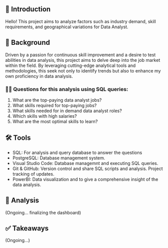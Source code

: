 ## 👋 Introduction

Hello!  This project aims to analyze factors such as industry demand, skill requirements, and geographical variations for Data Analyst. 


## 📖 Background
Driven by a passion for continuous skill improvement and a desire to test  abilities in data analysis, this project aims to delve deep into the job market  within the field. By leveraging cutting-edge analytical tools and methodologies, this seek not only to identify trends but also to enhance my own proficiency in data analysis. 

### 🤔💭 Questions for this analysis using SQL queries:

1. What are the top-paying data analyst jobs?
2. What skills required for top-paying jobs?
3. What skills needed for in demand data analyst roles?
4. Which skills with high salaries?
5. What are the most optimal skills to learn?

## 🛠️ Tools
- SQL: For analysis and query database to answer the questions
 - PostgreSQL: Database management system.
 - Visual Studio Code: Database managemnt and executing SQL queries.
 - Git & GitHub: Version control and share SQL scripts and analysis. Project tracking of updates.
 - PowerBI: Data visualization and to give a comprehensive insight of the data analysis.

 ## 🔎 Analysis

 (Ongoing... finalizing the dashboard)

 
 ## ✅  Takeaways
(Ongoing...)


